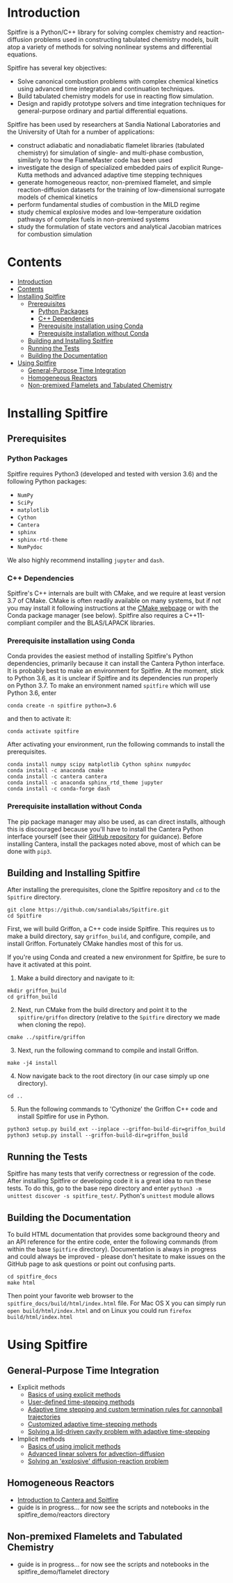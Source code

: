 # Introduction

Spitfire is a Python/C++ library for solving complex chemistry and reaction-diffusion problems used in constructing tabulated chemistry models, built atop a variety of methods for solving nonlinear systems and differential equations.

Spitfire has several key objectives:
- Solve canonical combustion problems with complex chemical kinetics using advanced time integration and continuation techniques.
- Build tabulated chemistry models for use in reacting flow simulation.
- Design and rapidly prototype solvers and time integration techniques for general-purpose ordinary and partial differential equations.


Spitfire has been used by researchers at Sandia National Laboratories and the University of Utah for a number of applications:
- construct adiabatic and nonadiabatic flamelet libraries (tabulated chemistry) for simulation of single- and multi-phase combustion, 
  similarly to how the FlameMaster code has been used
- investigate the design of specialized embedded pairs of explicit Runge-Kutta methods and advanced adaptive time stepping techniques
- generate homogeneous reactor, non-premixed flamelet, and simple reaction-diffusion datasets for the training of low-dimensional surrogate models of chemical kinetics
- perform fundamental studies of combustion in the MILD regime
- study chemical explosive modes and low-temperature oxidation pathways of complex fuels in non-premixed systems
- study the formulation of state vectors and analytical Jacobian matrices for combustion simulation


# Contents
- [Introduction](#introduction)
- [Contents](#contents)
- [Installing Spitfire](#installing-spitfire)
  * [Prerequisites](#prerequisites)
    + [Python Packages](#python-packages)
    + [C++ Dependencies](#c---dependencies)
    + [Prerequisite installation using Conda](#prerequisite-installation-using-conda)
    + [Prerequisite installation without Conda](#prerequisite-installation-without-conda)
  * [Building and Installing Spitfire](#building-and-installing-spitfire)
  * [Running the Tests](#running-the-tests)
  * [Building the Documentation](#building-the-documentation)
- [Using Spitfire](#using-spitfire)
  * [General-Purpose Time Integration](#general-purpose-time-integration)
  * [Homogeneous Reactors](#homogeneous-reactors)
  * [Non-premixed Flamelets and Tabulated Chemistry](#non-premixed-flamelets-and-tabulated-chemistry)

# Installing Spitfire

## Prerequisites

### Python Packages
Spitfire requires Python3 (developed and tested with version 3.6) and the following Python packages:
- `NumPy`
- `SciPy`
- `matplotlib`
- `Cython`
- `Cantera`
- `sphinx`
- `sphinx-rtd-theme`
- `NumPydoc`

We also highly recommend installing `jupyter` and `dash`.

### C++ Dependencies
Spitfire's C++ internals are built with CMake, and we require at least version 3.7 of CMake.
CMake is often readily available on many systems, but if not you may install it following instructions at the [CMake webpage](https://cmake.org/) or with the Conda package manager (see below).
Spitfire also requires a C++11-compliant compiler and the BLAS/LAPACK libraries.

### Prerequisite installation using Conda
Conda provides the easiest method of installing Spitfire's Python dependencies, primarily because it can install the Cantera Python interface.
It is probably best to make an environment for Spitfire.
At the moment, stick to Python 3.6, as it is unclear if Spitfire and its dependencies run properly on Python 3.7.
To make an environment named `spitfire` which will use Python 3.6, enter
```
conda create -n spitfire python=3.6
```
and then to activate it:
```
conda activate spitfire
```

After activating your environment, run the following commands to install the prerequisites.
```
conda install numpy scipy matplotlib Cython sphinx numpydoc
conda install -c anaconda cmake
conda install -c cantera cantera
conda install -c anaconda sphinx_rtd_theme jupyter
conda install -c conda-forge dash
```

### Prerequisite installation without Conda
The pip package manager may also be used, as can direct installs, although this is discouraged because you'll have to install the Cantera Python interface yourself (see their [GitHub repository](https://github.com/Cantera/cantera) for guidance).
Before installing Cantera, install the packages noted above, most of which can be done with `pip3`.

## Building and Installing Spitfire
After installing the prerequisites, clone the Spitfire repository and `cd` to the `Spitfire` directory.
```
git clone https://github.com/sandialabs/Spitfire.git
cd Spitfire
```

First, we will build Griffon, a C++ code inside Spitfire.
This requires us to make a build directory, say `griffon_build`, and configure, compile, and install Griffon.
Fortunately CMake handles most of this for us.

If you're using Conda and created a new environment for Spitfire, be sure to have it activated at this point.

1. Make a build directory and navigate to it:
```
mkdir griffon_build
cd griffon_build
```

2. Next, run CMake from the build directory and point it to the `spitfire/griffon` directory (relative to the `Spitfire` directory we made when cloning the repo).
```
cmake ../spitfire/griffon
```

3. Next, run the following command to compile and install Griffon.
```
make -j4 install
```

4. Now navigate back to the root directory (in our case simply up one directory).
```
cd ..
```

5. Run the following commands to 'Cythonize' the Griffon C++ code and install Spitfire for use in Python.
```
python3 setup.py build_ext --inplace --griffon-build-dir=griffon_build
python3 setup.py install --griffon-build-dir=griffon_build
```

## Running the Tests
Spitfire has many tests that verify correctness or regression of the code.
After installing Spitfire or developing code it is a great idea to run these tests.
To do this, go to the base repo directory and enter `python3 -m unittest discover -s spitfire_test/`.
Python's `unittest` module allows 

## Building the Documentation
To build HTML documentation that provides some background theory and an API reference for the entire code, enter the following commands (from within the base `Spitfire` directory).
Documentation is always in progress and could always be improved - please don't hesitate to make issues on the GitHub page to ask questions or point out confusing parts.

```
cd spitfire_docs
make html
```

Then point your favorite web browser to the `spitfire_docs/build/html/index.html` file.
For Mac OS X you can simply run `open build/html/index.html` and on Linux you could run `firefox build/html/index.html`


# Using Spitfire

## General-Purpose Time Integration
- Explicit methods
    - [Basics of using explicit methods](https://nbviewer.jupyter.org/github/sandialabs/Spitfire/blob/master/spitfire_demo/time_integration/explicit/explicit_exponential_decay_simple.html)
    - [User-defined time-stepping methods](https://nbviewer.jupyter.org/github/sandialabs/Spitfire/blob/master/spitfire_demo/time_integration/explicit/explicit_exponential_decay_custom_methods.html)
    - [Adaptive time stepping and custom termination rules for cannonball trajectories](https://nbviewer.jupyter.org/github/sandialabs/Spitfire/blob/master/spitfire_demo/time_integration/explicit/adaptive_stepping_and_custom_termination.html)
    - [Customized adaptive time-stepping methods](https://nbviewer.jupyter.org/github/sandialabs/Spitfire/blob/master/spitfire_demo/time_integration/explicit/customized_adaptive_stepping.html)
    - [Solving a lid-driven cavity problem with adaptive time-stepping](https://nbviewer.jupyter.org/github/sandialabs/Spitfire/blob/master/spitfire_demo/time_integration/explicit/lid_driven_cavity_scalar_mixing.html)
- Implicit methods
    - [Basics of using implicit methods](https://nbviewer.jupyter.org/github/sandialabs/Spitfire/blob/master/spitfire_demo/time_integration/implicit/implicit_exponential_decay_simple.html)
    - [Advanced linear solvers for advection-diffusion](https://nbviewer.jupyter.org/github/sandialabs/Spitfire/blob/master/spitfire_demo/time_integration/implicit/implicit_advection_diffusion_linear_solvers_advanced.html)
    - [Solving an 'explosive' diffusion-reaction problem](https://nbviewer.jupyter.org/github/sandialabs/Spitfire/blob/master/spitfire_demo/time_integration/implicit/implicit_diffusion_reaction.html)

## Homogeneous Reactors 
  - [Introduction to Cantera and Spitfire](https://nbviewer.jupyter.org/github/sandialabs/Spitfire/blob/master/spitfire_demo/reactors/thermochemistry_Cantera_Spitfire_griffon.html)
  - guide is in progress... for now see the scripts and notebooks in the spitfire_demo/reactors directory

## Non-premixed Flamelets and Tabulated Chemistry
  - guide is in progress... for now see the scripts and notebooks in the spitfire_demo/flamelet directory